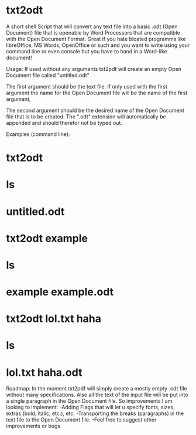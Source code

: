 # txt2odt
A short shell Script that will convert any text file into a basic .odt (Open Document) file that is openable by Word Processors that are compatible with the Open Document Format. 
Great if you hate bloated programms like libreOffice, MS Words, OpenOffice or such and you want to write using your command line or even console but you have to hand in a Word-like document!

Usage:
If used without any arguments txt2pdf will create an empty Open Document file called "untitled.odt"

The first argument should be the text file. If only used with the first argument the name for the Open Document file will be the name of the first argument,

The second argument should be the desired name of the Open Document file that is to be created. The ".odt" extension will automatically be appended and should therefor not be typed out.

Examples (command line):
# txt2odt
# ls
# untitled.odt

# txt2odt example
# ls
# example example.odt

# txt2odt lol.txt haha
# ls
# lol.txt haha.odt

Roadmap:
In the moment txt2pdf will simply create a mostly empty .odt file without many specifications. Also all the text of the input file will be put into a single paragraph in the Open Document file.
So improvements I am looking to implement:
-Adding Flags that will let u specify fonts, sizes, extras (bold, italic, etc.), etc.
-Transporting the breaks (paragraphs) in the text file to the Open Document file.
-Feel free to suggest other improvements or bugs
